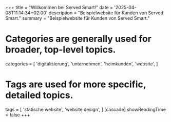+++
title = "Willkommen bei Served Smart!"
date = '2025-04-08T11:14:34+02:00'
description = "Beispielwebsite für Kunden von Served Smart."
summary = "Beispielwebsite für Kunden von Served Smart."
# Categories are generally used for broader, top-level topics.
categories = [
 'digitalisierung',
 'unternehmen',
 'heimkunden',
 'website',
]
# Tags are used for more specific, detailed topics.
tags = [
 'statische website',
 'website design',
]
[cascade]
showReadingTime = false
+++
